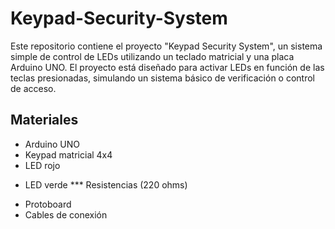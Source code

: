 # Keypad-Security-System
Este repositorio contiene el proyecto "Keypad Security System", un sistema simple de control de LEDs utilizando un teclado matricial y una placa Arduino UNO. El proyecto está diseñado para activar LEDs en función de las teclas presionadas, simulando un sistema básico de verificación o control de acceso.

## Materiales
- Arduino UNO
- Keypad matricial 4x4
- LED rojo
* LED verde
*** Resistencias (220 ohms)
- Protoboard
- Cables de conexión

